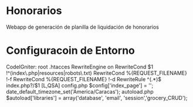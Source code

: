 # Honorarios
Webapp de generación de planilla de liquidación de honorarios

# Configuracoin de Entorno
CodeIGniter:
	root .htacces
		RewriteEngine on
		RewriteCond $1 !^(index\.php|resources|robots\.txt)
		RewriteCond %{REQUEST_FILENAME} !-f
		RewriteCond %{REQUEST_FILENAME} !-d
		RewriteRule ^(.*)$ index.php?/$1 [L,QSA]
	config.php 
		$config['index_page'] = '';
		date_default_timezone_set('America/Caracas');
	autoload.php
		$autoload['libraries'] =  array('database', 'email', 'session','grocery_CRUD');
		
		
